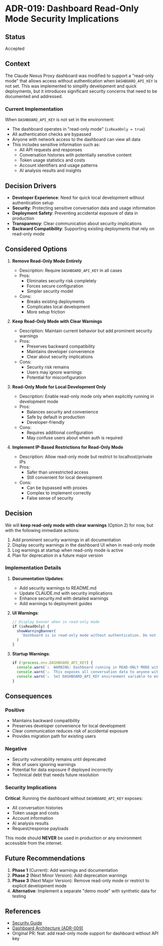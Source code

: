 # ADR-019: Dashboard Read-Only Mode Security Implications

## Status

Accepted

## Context

The Claude Nexus Proxy dashboard was modified to support a "read-only mode" that allows access without authentication when `DASHBOARD_API_KEY` is not set. This was implemented to simplify development and quick deployments, but it introduces significant security concerns that need to be documented and addressed.

### Current Implementation

When `DASHBOARD_API_KEY` is not set in the environment:

- The dashboard operates in "read-only mode" (`isReadOnly = true`)
- All authentication checks are bypassed
- Anyone with network access to the dashboard can view all data
- This includes sensitive information such as:
  - All API requests and responses
  - Conversation histories with potentially sensitive content
  - Token usage statistics and costs
  - Account identifiers and usage patterns
  - AI analysis results and insights

## Decision Drivers

- **Developer Experience**: Need for quick local development without authentication setup
- **Security**: Protecting sensitive conversation data and usage information
- **Deployment Safety**: Preventing accidental exposure of data in production
- **Transparency**: Clear communication about security implications
- **Backward Compatibility**: Supporting existing deployments that rely on read-only mode

## Considered Options

1. **Remove Read-Only Mode Entirely**
   - Description: Require `DASHBOARD_API_KEY` in all cases
   - Pros:
     - Eliminates security risk completely
     - Forces secure configuration
     - Simpler security model
   - Cons:
     - Breaks existing deployments
     - Complicates local development
     - More setup friction

2. **Keep Read-Only Mode with Clear Warnings**
   - Description: Maintain current behavior but add prominent security warnings
   - Pros:
     - Preserves backward compatibility
     - Maintains developer convenience
     - Clear about security implications
   - Cons:
     - Security risk remains
     - Users may ignore warnings
     - Potential for misconfiguration

3. **Read-Only Mode for Local Development Only**
   - Description: Enable read-only mode only when explicitly running in development mode
   - Pros:
     - Balances security and convenience
     - Safe by default in production
     - Developer-friendly
   - Cons:
     - Requires additional configuration
     - May confuse users about when auth is required

4. **Implement IP-Based Restrictions for Read-Only Mode**
   - Description: Allow read-only mode but restrict to localhost/private IPs
   - Pros:
     - Safer than unrestricted access
     - Still convenient for local development
   - Cons:
     - Can be bypassed with proxies
     - Complex to implement correctly
     - False sense of security

## Decision

We will **keep read-only mode with clear warnings** (Option 2) for now, but with the following immediate actions:

1. Add prominent security warnings in all documentation
2. Display security warnings in the dashboard UI when in read-only mode
3. Log warnings at startup when read-only mode is active
4. Plan for deprecation in a future major version

### Implementation Details

1. **Documentation Updates**:
   - Add security warnings to README.md
   - Update CLAUDE.md with security implications
   - Enhance security.md with detailed warnings
   - Add warnings to deployment guides

2. **UI Warnings**:

   ```typescript
   // Display banner when in read-only mode
   if (isReadOnly) {
     showWarningBanner(
       'Dashboard is in read-only mode without authentication. Do not use in production!'
     )
   }
   ```

3. **Startup Warnings**:
   ```typescript
   if (!process.env.DASHBOARD_API_KEY) {
     console.warn('⚠️  WARNING: Dashboard running in READ-ONLY MODE without authentication!')
     console.warn('⚠️  This exposes all conversation data to anyone with network access.')
     console.warn('⚠️  Set DASHBOARD_API_KEY environment variable to enable authentication.')
   }
   ```

## Consequences

### Positive

- Maintains backward compatibility
- Preserves developer convenience for local development
- Clear communication reduces risk of accidental exposure
- Provides migration path for existing users

### Negative

- Security vulnerability remains until deprecated
- Risk of users ignoring warnings
- Potential for data exposure if deployed incorrectly
- Technical debt that needs future resolution

### Security Implications

**Critical**: Running the dashboard without `DASHBOARD_API_KEY` exposes:

- All conversation histories
- Token usage and costs
- Account information
- AI analysis results
- Request/response payloads

This mode should **NEVER** be used in production or any environment accessible from the internet.

## Future Recommendations

1. **Phase 1** (Current): Add warnings and documentation
2. **Phase 2** (Next Minor Version): Add deprecation warnings
3. **Phase 3** (Next Major Version): Remove read-only mode or restrict to explicit development mode
4. **Alternative**: Implement a separate "demo mode" with synthetic data for testing

## References

- [Security Guide](../../03-Operations/security.md)
- [Dashboard Architecture (ADR-009)](./adr-009-dashboard-architecture.md)
- Original PR: feat: add read-only mode support for dashboard without API key
